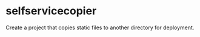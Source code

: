 selfservicecopier
=================

Create a project that copies static files to another directory for deployment.

